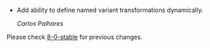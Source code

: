 *   Add ability to define named variant transformations dynamically.

    *Carlos Palhares*

Please check [8-0-stable](https://github.com/rails/rails/blob/8-0-stable/activestorage/CHANGELOG.md) for previous changes.
